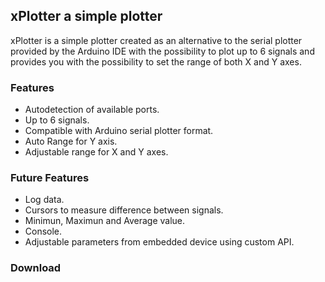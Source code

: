 ## xPlotter a simple plotter

xPlotter is a simple plotter created as an alternative to the serial plotter provided by the Arduino IDE with the possibility to plot up to 6 signals and provides you with the possibility to set the range of both X and Y axes.

### Features

- Autodetection of available ports.
- Up to 6 signals.
- Compatible with Arduino serial plotter format.
- Auto Range for Y axis.
- Adjustable range for X and Y axes.


### Future Features
- Log data.
- Cursors to measure difference between signals.
- Minimun, Maximun and Average value.
- Console.
- Adjustable parameters from embedded device using custom API.

### Download





